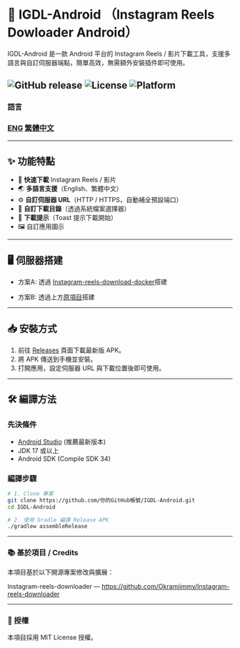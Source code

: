 # 📱 IGDL-Android （Instagram Reels Dowloader Android）

IGDL-Android 是一款 Android 平台的 Instagram Reels / 影片下載工具，支援多語言與自訂伺服器端點，簡單高效，無需額外安裝插件即可使用。

![GitHub release](https://img.shields.io/github/v/release/zh1030283726/IGDL-Android/)
![License](https://img.shields.io/github/license/zh1030283726/IGDL-Android)
![Platform](https://img.shields.io/badge/platform-Android-green)
---
### 語言
### [ENG](/README_EN.md) [繁體中文](/README.md)
---

## ✨ 功能特點
- 🚀 **快速下載** Instagram Reels / 影片
- 🌏 **多語言支援**（English、繁體中文）
- ⚙️ **自訂伺服器 URL**（HTTP / HTTPS，自動補全預設端口）
- 📂 **自訂下載目錄**（透過系統檔案選擇器）
- 📢 **下載提示**（Toast 提示下載開始）
- 🖼️ 自訂應用圖示

---
## 🖥️ 伺服器搭建
- 方案A:
    透過 [Instagram-reels-download-docker](https://github.com/zh1030283726/Instagram-reels-download-docker)搭建

- 方案B:
    透過上方[原項目](https://github.com/Okramjimmy/Instagram-reels-downloader)搭建
---
## 📥 安裝方式
1. 前往 [Releases](https://github.com/你的GitHub帳號/IGDL-Android/releases) 頁面下載最新版 APK。
2. 將 APK 傳送到手機並安裝。
3. 打開應用，設定伺服器 URL 與下載位置後即可使用。

---

## 🛠️ 編譯方法

### 先決條件
- [Android Studio](https://developer.android.com/studio) (推薦最新版本)
- JDK 17 或以上
- Android SDK (Compile SDK 34)

### 編譯步驟
```bash
# 1. Clone 專案
git clone https://github.com/你的GitHub帳號/IGDL-Android.git
cd IGDL-Android

# 2. 使用 Gradle 編譯 Release APK
./gradlew assembleRelease
```
---

### 📚 基於項目 / Credits
本項目基於以下開源專案修改與擴展：

Instagram-reels-downloader — https://github.com/Okramjimmy/Instagram-reels-downloader

---

### 🧾 授權
本項目採用 MIT License 授權。
